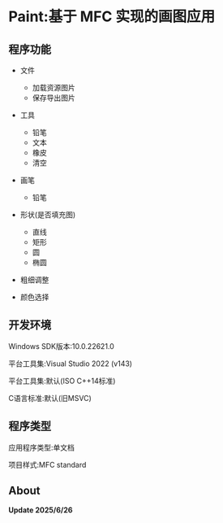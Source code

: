 # Paint:基于 MFC 实现的画图应用

## 程序功能

- 文件
  - 加载资源图片
  - 保存导出图片

- 工具
  - 铅笔
  - 文本
  - 橡皮
  - 清空
- 画笔
  - 铅笔

- 形状(是否填充图)
  - 直线
  - 矩形
  - 圆
  - 椭圆
- 粗细调整
- 颜色选择

## 开发环境

Windows SDK版本:10.0.22621.0

平台工具集:Visual Studio 2022 (v143)

平台工具集:默认(ISO C++14标准)

C语言标准:默认(旧MSVC)

## 程序类型

应用程序类型:单文档

项目样式:MFC standard

## About

**Update 2025/6/26**
